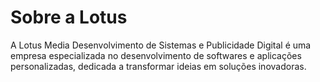 # Sobre a Lotus
A Lotus Media Desenvolvimento de Sistemas e Publicidade Digital é uma empresa especializada no desenvolvimento de softwares e aplicações personalizadas, dedicada a transformar ideias em soluções inovadoras.
